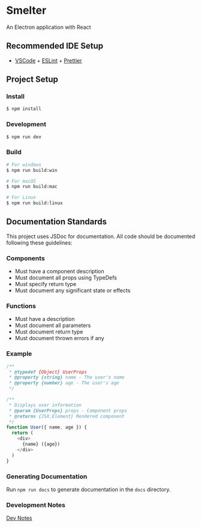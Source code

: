 # Smelter

An Electron application with React

## Recommended IDE Setup

- [VSCode](https://code.visualstudio.com/) + [ESLint](https://marketplace.visualstudio.com/items?itemName=dbaeumer.vscode-eslint) + [Prettier](https://marketplace.visualstudio.com/items?itemName=esbenp.prettier-vscode)

## Project Setup

### Install

```bash
$ npm install
```

### Development

```bash
$ npm run dev
```

### Build

```bash
# For windows
$ npm run build:win

# For macOS
$ npm run build:mac

# For Linux
$ npm run build:linux
```

## Documentation Standards

This project uses JSDoc for documentation. All code should be documented following these guidelines:

### Components
- Must have a component description
- Must document all props using TypeDefs
- Must specify return type
- Must document any significant state or effects

### Functions
- Must have a description
- Must document all parameters
- Must document return type
- Must document thrown errors if any

### Example
```javascript
/**
 * @typedef {Object} UserProps
 * @property {string} name - The user's name
 * @property {number} age - The user's age
 */

/**
 * Displays user information
 * @param {UserProps} props - Component props
 * @returns {JSX.Element} Rendered component
 */
function User({ name, age }) {
  return (
    <div>
      {name} ({age})
    </div>
  )
}
```

### Generating Documentation
Run `npm run docs` to generate documentation in the `docs` directory.

### Development Notes
[Dev Notes](./dev-notes/README.md)
